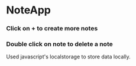 # NoteApp
### Click on + to create more notes
### Double click on note to delete a note

Used javascript's localstorage to store data locally.
